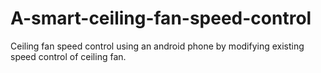# A-smart-ceiling-fan-speed-control
Ceiling fan speed control using an android phone by modifying existing speed control of ceiling fan.
